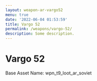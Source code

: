 ```yaml
---
layout: weapon-ar-vargo52
menu: true
date: '2022-06-04 01:53:59'
title: Vargo 52
permalink: /weapons/vargo-52/
description: Some description.
---
```


# Vargo 52

Base Asset Name: wpn_t9_loot_ar_soviet